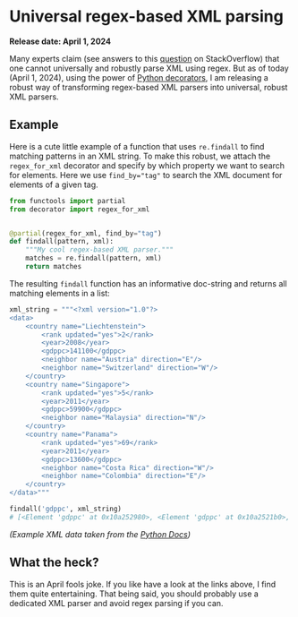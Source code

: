 # Universal regex-based XML parsing
**Release date: April 1, 2024**

Many experts claim (see answers to this [question](https://stackoverflow.com/questions/1732348/regex-match-open-tags-except-xhtml-self-contained-tags) on StackOverflow) that one cannot universally and robustly parse XML using regex.
But as of today (April 1, 2024), using the power of [Python decorators](https://www.youtube.com/watch?v=sEAz0kIRuVA), I am releasing a robust
way of transforming regex-based XML parsers into universal, robust XML parsers.

## Example
Here is a cute little example of a function that uses `re.findall` to find matching patterns
in an XML string.
To make this robust, we attach the `regex_for_xml` decorator and specify by which property we want to
search for elements.
Here we use `find_by="tag"` to search the XML document for elements of a given tag.

```Python
from functools import partial
from decorator import regex_for_xml


@partial(regex_for_xml, find_by="tag")
def findall(pattern, xml):
    """My cool regex-based XML parser."""
    matches = re.findall(pattern, xml)
    return matches
```

The resulting `findall` function has an informative doc-string and returns all matching elements in a list:

```Python
xml_string = """<?xml version="1.0"?>
<data>
    <country name="Liechtenstein">
        <rank updated="yes">2</rank>
        <year>2008</year>
        <gdppc>141100</gdppc>
        <neighbor name="Austria" direction="E"/>
        <neighbor name="Switzerland" direction="W"/>
    </country>
    <country name="Singapore">
        <rank updated="yes">5</rank>
        <year>2011</year>
        <gdppc>59900</gdppc>
        <neighbor name="Malaysia" direction="N"/>
    </country>
    <country name="Panama">
        <rank updated="yes">69</rank>
        <year>2011</year>
        <gdppc>13600</gdppc>
        <neighbor name="Costa Rica" direction="W"/>
        <neighbor name="Colombia" direction="E"/>
    </country>
</data>"""

findall('gdppc', xml_string)
# [<Element 'gdppc' at 0x10a252980>, <Element 'gdppc' at 0x10a2521b0>, <Element 'gdppc' at 0x10a253ba0>]
```
_(Example XML data taken from the [Python Docs](https://docs.python.org/3/library/xml.etree.elementtree.html))_

## What the heck?
This is an April fools joke. If you like have a look at the links above, I find them quite entertaining.
That being said, you should probably use a dedicated XML parser and avoid regex parsing if you can.
